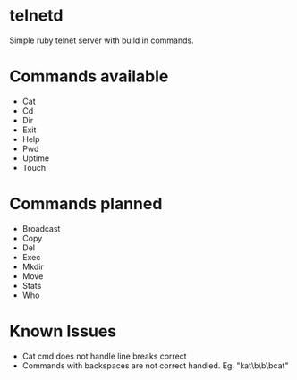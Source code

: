 telnetd
=======

Simple ruby telnet server with build in commands.

Commands available
==================
- Cat
- Cd
- Dir
- Exit
- Help
- Pwd
- Uptime
- Touch

Commands planned
==================
- Broadcast
- Copy
- Del
- Exec
- Mkdir
- Move
- Stats
- Who

Known Issues
============
- Cat cmd does not handle line breaks correct
- Commands with backspaces are not correct handled. Eg. "kat\b\b\bcat"
